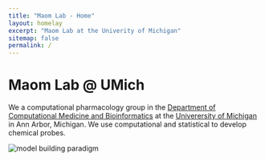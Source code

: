 ```yaml
---
title: "Maom Lab - Home"
layout: homelay
excerpt: "Maom Lab at the Univerity of Michigan"
sitemap: false
permalink: /
---
```

# Maom Lab @ UMich

We a computational pharmacology group in the [Department of Computational Medicine and Bioinformatics](https://medicine.umich.edu/dept/computational-medicine-bioinformatics) at the [Univerersity of Michigan](https://umich.edu/) in Ann Arbor, Michigan. We use computational and statistical to develop chemical probes.

<div class="container"><div class="row">
<div class="col-sm-6">
  <img
    src="{{site.url }}{{ site.baseurl }}/images/home/model_building.svg"
    alt="model building paradigm"/>
</div>
</div></div>
